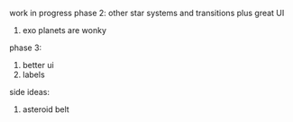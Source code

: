 work in progress 
phase 2: other star systems and transitions plus great UI 
1. exo planets are wonky 

phase 3: 
1. better ui
2. labels 

side ideas: 
1. asteroid belt 
